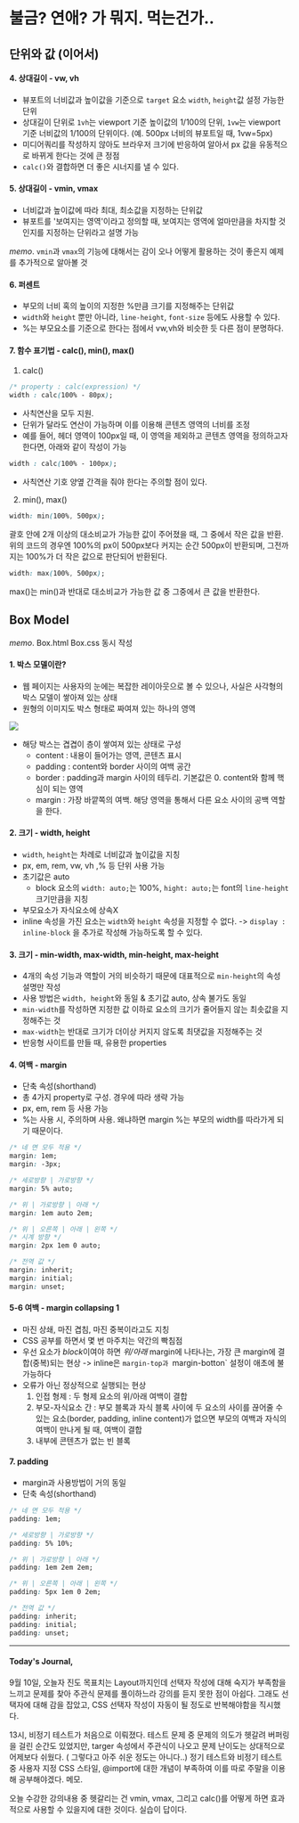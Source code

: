 # 불금? 연애? 가 뭐지. 먹는건가..
## 단위와 값 (이어서)

#### 4. 상대길이 - vw, vh
- 뷰포트의 너비값과 높이값을 기준으로 `target` 요소 `width`, `height`값 설정 가능한 단위
- 상대길이 단위로 `1vh`는 viewport 기준 높이값의 1/100의 단위, `1vw`는 viewport 기준 너비값의 1/100의 단위이다.
(예. 500px 너비의 뷰포트일 때, 1vw=5px)
- 미디어쿼리를 작성하지 않아도 브라우저 크기에 반응하여 알아서 px 값을 유동적으로 바뀌게 한다는 것에 큰 정점
- `calc()`와 결합하면 더 좋은 시너지를 낼 수 있다.

#### 5. 상대길이 - vmin, vmax
- 너비값과 높이값에 따라 최대, 최소값을 지정하는 단위값
- 뷰포트를 '보여지는 영역'이라고 정의할 때, 보여지는 영역에 얼마만큼을 차지할 것인지를 지정하는 단위라고 설명 가능

*memo*. `vmin`과 `vmax`의 기능에 대해서는 감이 오나 어떻게 활용하는 것이 좋은지 예제를 추가적으로 알아볼 것

#### 6. 퍼센트
- 부모의 너비 혹의 높이의 지정한 %만큼 크기를 지정해주는 단위값
- `width`와 `height` 뿐만 아니라, `line-height`, `font-size` 등에도 사용할 수 있다.
- %는 부모요소를 기준으로 한다는 점에서 vw,vh와 비슷한 듯 다른 점이 분명하다.

#### 7. 함수 표기법 - calc(), min(), max()

1. calc()
```css
/* property : calc(expression) */
width : calc(100% - 80px);
```
- 사칙연산을 모두 지원.
- 단위가 달라도 연산이 가능하며 이를 이용해 콘텐츠 영역의 너비를 조정
- 예를 들어, 헤더 영역이 100px일 때, 이 영역을 제외하고 콘텐츠 영역을 정의하고자 한다면, 아래와 같이 작성이 가능
```css
width : calc(100% - 100px);
```
- 사칙연산 기호 양옆 간격을 줘야 한다는 주의할 점이 있다.

2. min(), max()
```css
width: min(100%, 500px);
```
괄호 안에 2개 이상의 대소비교가 가능한 값이 주어졌을 때, 그 중에서 작은 값을 반환. 위의 코드의 경우엔 100%의 px이 500px보다 커지는 순간 500px이 반환되며, 그전까지는 100%가 더 작은 값으로 판단되어 반환된다.
```css
width: max(100%, 500px);
```
max()는 min()과 반대로 대소비교가 가능한 값 중 그중에서 큰 값을 반환한다.

## Box Model
*memo*. Box.html Box.css 동시 작성

#### 1. 박스 모델이란?
- 웹 페이지는 사용자의 눈에는 복잡한 레이아웃으로 볼 수 있으나, 사실은 사각형의 박스 모델이 쌓아져 있는 상태
- 원형의 이미지도 박스 형태로 짜여져 있는 하나의 영역
<p>
  <img src="https://mdn.mozillademos.org/files/8685/boxmodel-(3).png">
</p>

 - 해당 박스는 겹겹이 층이 쌓여져 있는 상태로 구성
    - content : 내용이 들어가는 영역, 콘텐츠 표시
    - padding : content와 border 사이의 여백 공간
    - border : padding과 margin 사이의 테두리. 기본값은 0. content와 함께 핵심이 되는 영역
    - margin : 가장 바깥쪽의 여백. 해당 영역을 통해서 다른 요소 사이의 공백 역할을 한다.

#### 2. 크기 - width, height
- `width`, `height`는 차례로 너비값과 높이값을 지칭
- px, em, rem, vw, vh ,% 등 단위 사용 가능
- 초기값은 auto
    - block 요소의 `width: auto;`는 100%, `hight: auto;`는 font의 `line-height` 크기만큼을 지칭
- 부모요소가 자식요소에 상속X
- inline 속성을 가진 요소는 `width`와 `height` 속성을 지정할 수 없다. -> `display : inline-block` 을 추가로 작성해 가능하도록 할 수 있다.

#### 3. 크기 - min-width, max-width, min-height, max-height
- 4개의 속성 기능과 역할이 거의 비슷하기 때문에 대표적으로 `min-height`의 속성 설명만 작성
- 사용 방법은 `width, height`와 동일 & 초기값 auto, 상속 불가도 동일
- `min-width`를 작성하면 지정한 값 이하로 요소의 크기가 줄어들지 않는 최솟값을 지정해주는 것
- `max-width`는 반대로 크기가 더이상 커지지 않도록 최댓값을 지정해주는 것
- 반응형 사이트를 만들 때, 유용한 properties

#### 4. 여백 - margin
- 단축 속성(shorthand)
- 총 4가지 property로 구성. 경우에 따라 생략 가능
- px, em, rem 등 사용 가능
- %는 사용 시, 주의하며 사용. 왜냐하면 margin %는 부모의 width를 따라가게 되기 때문이다.
```css
/* 네 면 모두 적용 */
margin: 1em;
margin: -3px;

/* 세로방향 | 가로방향 */
margin: 5% auto;

/* 위 | 가로방향 | 아래 */
margin: 1em auto 2em;

/* 위 | 오른쪽 | 아래 | 왼쪽 */
/* 시계 방향 */
margin: 2px 1em 0 auto;

/* 전역 값 */
margin: inherit;
margin: initial;
margin: unset;
```

#### 5-6 여백 - margin collapsing 1
- 마진 상쇄, 마진 겹침, 마진 중복이라고도 지칭
- CSS 공부를 하면서 몇 번 마주치는 약간의 빡침점
- 우선 요소가 *block*이여야 하면 *위/아래* margin에 나타나는, 가장 큰 margin에 결합(중복)되는 현상 -> inline은 `margin-top과 `margin-botton` 설정이 애초에 불가능하다
- 오류가 아닌 정상적으로 실행되는 현상
    1) 인접 형제 : 두 형제 요소의 위/아래 여백이 결합
    2) 부모-자식요소 간 : 부모 블록과 자식 블록 사이에 두 요소의 사이를 끊어줄 수 있는 요소(border, padding, inline content)가 없으면 부모의 여백과 자식의 여백이 만나게 될 때, 여백이 결합
    3) 내부에 콘텐츠가 없는 빈 블록

#### 7. padding
- margin과 사용방법이 거의 동일
- 단축 속성(shorthand)
```css
/* 네 면 모두 적용 */
padding: 1em;

/* 세로방향 | 가로방향 */
padding: 5% 10%;

/* 위 | 가로방향 | 아래 */
padding: 1em 2em 2em;

/* 위 | 오른쪽 | 아래 | 왼쪽 */
padding: 5px 1em 0 2em;

/* 전역 값 */
padding: inherit;
padding: initial;
padding: unset;
```

---

#### Today's Journal,
9월 10일, 오늘자 진도 목표치는 Layout까지인데 선택자 작성에 대해 숙지가 부족함을 느끼고 문제를 찾아 주관식 문제를 풀이하느라 강의를 듣지 못한 점이 아쉽다. 그래도 선택자에 대해 감을 잡았고, CSS 선택자 작성이 자동이 될 정도로 반복해야함을 직시했다.

13시, 비정기 테스트가 처음으로 이뤄졌다. 테스트 문제 중 문제의 의도가 헷갈려 버퍼링을 걸린 순간도 있었지만, targer 속성에서 주관식이 나오고 문제 난이도는 상대적으로 어제보다 쉬웠다. ( 그렇다고 아주 쉬운 정도는 아니다..)
정기 테스트와 비정기 테스트 중 사용자 지정 CSS 스타일, @import에 대한 개념이 부족하여 이를 따로 주말을 이용해 공부해야겠다. 메모.

오늘 수강한 강의내용 중 헷갈리는 건 vmin, vmax, 그리고 calc()를 어떻게 하면 효과적으로 사용할 수 있을지에 대한 것이다. 실습이 답이다.
